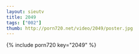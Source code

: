 ```yaml
--- 
layout: sieutv
title: 2049
tags: ["002"]
thumb: http://porn720.net/video/2049/poster.jpg
---
```

{% include porn720 key="2049" %} 
